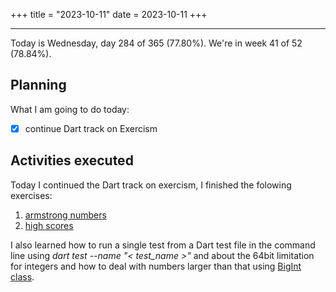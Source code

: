 +++
title = "2023-10-11"
date = 2023-10-11
+++

---

Today is Wednesday, day 284 of 365 (77.80%). We're in week 41 of 52 (78.84%). 

## Planning

What I am going to do today: 

- [x] continue Dart track on Exercism

## Activities executed

Today I continued the Dart track on exercism, I finished the folowing exercises:
1. [armstrong numbers](https://github.com/LuCCoelho/Exercism-Solutions/tree/main/dart/armstrong-numbers)
2. [high scores](https://github.com/LuCCoelho/Exercism-Solutions/tree/main/dart/high-scores)

I also learned how to run a single test from a Dart test file in the command line using *dart test --name "< test_name >"* and about the 64bit limitation for integers and how to deal with numbers larger than that using [BigInt class](https://api.dart.dev/stable/3.1.3/dart-core/BigInt/BigInt.from.html).